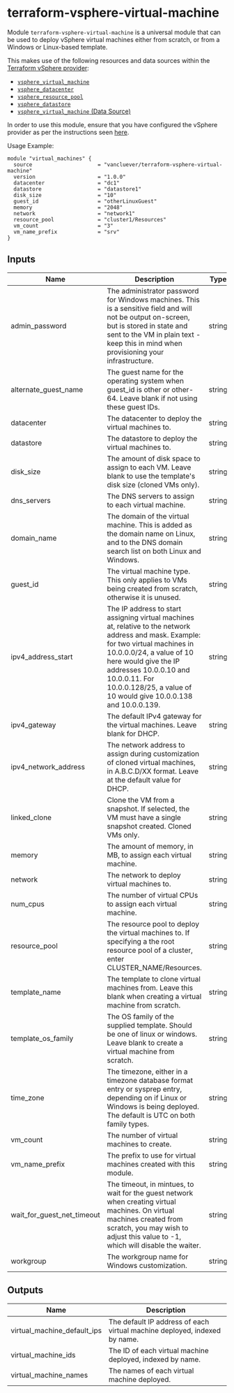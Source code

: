 # terraform-vsphere-virtual-machine

Module `terraform-vsphere-virtual-machine` is a universal module that can be
used to deploy vSphere virtual machines either from scratch, or from a
Windows or Linux-based template.

This makes use of the following resources and data sources within the
[Terraform vSphere provider][vsphere-provider]:

* [`vsphere_virtual_machine`][virtual-machine-resource]
* [`vsphere_datacenter`][datacenter-data-source]
* [`vsphere_resource_pool`][resource-pool-data-source]
* [`vsphere_datastore`][datastore-data-source]
* [`vsphere_virtual_machine` (Data Source)][virtual-machine-data-source]

In order to use this module, ensure that you have configured the vSphere
provider as per the instructions seen [here][vsphere-provider].

[vsphere-provider]: https://www.terraform.io/docs/providers/vsphere/index.html
[virtual-machine-resource]: https://www.terraform.io/docs/providers/vsphere/r/virtual_machine.html
[virtual-machine-data-source]: https://www.terraform.io/docs/providers/vsphere/d/virtual_machine.html
[datacenter-data-source]: https://www.terraform.io/docs/providers/vsphere/d/datacenter.html
[resource-pool-data-source]: https://www.terraform.io/docs/providers/vsphere/d/resource_pool.html
[datastore-data-source]: https://www.terraform.io/docs/providers/vsphere/d/datastore.html

Usage Example:

    module "virtual_machines" {
      source                     = "vancluever/terraform-vsphere-virtual-machine"
      version                    = "1.0.0"
      datacenter                 = "dc1"
      datastore                  = "datastore1"
      disk_size                  = "10"
      guest_id                   = "otherLinuxGuest"
      memory                     = "2048"
      network                    = "network1"
      resource_pool              = "cluster1/Resources"
      vm_count                   = "3"
      vm_name_prefix             = "srv"
    }



## Inputs

| Name | Description | Type | Default | Required |
|------|-------------|:----:|:-----:|:-----:|
| admin_password | The administrator password for Windows machines. This is a sensitive field and will not be output on-screen, but is stored in state and sent to the VM in plain text - keep this in mind when provisioning your infrastructure. | string | `` | no |
| alternate_guest_name | The guest name for the operating system when guest_id is other or other-64. Leave blank if not using these guest IDs. | string | `` | no |
| datacenter | The datacenter to deploy the virtual machines to. | string | - | yes |
| datastore | The datastore to deploy the virtual machines to. | string | - | yes |
| disk_size | The amount of disk space to assign to each VM. Leave blank to use the template's disk size (cloned VMs only). | string | `` | no |
| dns_servers | The DNS servers to assign to each virtual machine. | string | `<list>` | no |
| domain_name | The domain of the virtual machine. This is added as the domain name on Linux, and to the DNS domain search list on both Linux and Windows. | string | `` | no |
| guest_id | The virtual machine type. This only applies to VMs being created from scratch, otherwise it is unused. | string | `` | no |
| ipv4_address_start | The IP address to start assigning virtual machines at, relative to the network address and mask. Example: for two virtual machines in 10.0.0.0/24, a value of 10 here would give the IP addresses 10.0.0.10 and 10.0.0.11. For 10.0.0.128/25, a value of 10 would give 10.0.0.138 and 10.0.0.139. | string | `1` | no |
| ipv4_gateway | The default IPv4 gateway for the virtual machines. Leave blank for DHCP. | string | `` | no |
| ipv4_network_address | The network address to assign during customization of cloned virtual machines, in A.B.C.D/XX format. Leave at the default value for DHCP. | string | `0.0.0.0/0` | no |
| linked_clone | Clone the VM from a snapshot. If selected, the VM must have a single snapshot created. Cloned VMs only. | string | `false` | no |
| memory | The amount of memory, in MB, to assign each virtual machine. | string | `1024` | no |
| network | The network to deploy virtual machines to. | string | - | yes |
| num_cpus | The number of virtual CPUs to assign each virtual machine. | string | `2` | no |
| resource_pool | The resource pool to deploy the virtual machines to. If specifying a the root resource pool of a cluster, enter CLUSTER_NAME/Resources. | string | - | yes |
| template_name | The template to clone virtual machines from. Leave this blank when creating a virtual machine from scratch. | string | `` | no |
| template_os_family | The OS family of the supplied template. Should be one of linux or windows. Leave blank to create a virtual machine from scratch. | string | `` | no |
| time_zone | The timezone, either in a timezone database format entry or sysprep entry, depending on if Linux or Windows is being deployed. The default is UTC on both family types. | string | `` | no |
| vm_count | The number of virtual machines to create. | string | `1` | no |
| vm_name_prefix | The prefix to use for virtual machines created with this module. | string | - | yes |
| wait_for_guest_net_timeout | The timeout, in mintues, to wait for the guest network when creating virtual machines. On virtual machines created from scratch, you may wish to adjust this value to -1, which will disable the waiter. | string | `5` | no |
| workgroup | The workgroup name for Windows customization. | string | `` | no |

## Outputs

| Name | Description |
|------|-------------|
| virtual_machine_default_ips | The default IP address of each virtual machine deployed, indexed by name. |
| virtual_machine_ids | The ID of each virtual machine deployed, indexed by name. |
| virtual_machine_names | The names of each virtual machine deployed. |

